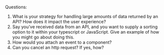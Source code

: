 Questions:
1. What is your strategy for handling large amounts of data returned by an API? How does it
impact the user experience?
2. Say you’ve received data from an API, and you want to supply a sorting option to it within
your typescript or JavaScript. Give an example of how you might go about doing this.
3. How would you attach an event to a component?
4. Can you cancel an http request? If yes, how?